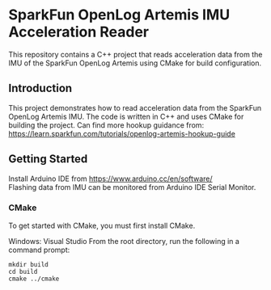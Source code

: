 # SparkFun OpenLog Artemis IMU Acceleration Reader

This repository contains a C++ project that reads acceleration data from the IMU of the SparkFun OpenLog Artemis using CMake for build configuration.

## Introduction
This project demonstrates how to read acceleration data from the SparkFun OpenLog Artemis IMU. The code is written in C++ and uses CMake for building the project.
Can find more hookup guidance from: https://learn.sparkfun.com/tutorials/openlog-artemis-hookup-guide 


## Getting Started
Install Arduino IDE from https://www.arduino.cc/en/software/ <br> 
Flashing data from IMU can be monitored from Arduino IDE Serial Monitor.

### CMake
To get started with CMake, you must first install CMake.

Windows: Visual Studio
From the root directory, run the following in a command prompt:
```
mkdir build
cd build
cmake ../cmake
```